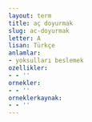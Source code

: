 ```yaml
---
layout: term
title: aç doyurmak
slug: ac-doyurmak
letter: A
lisan: Türkçe
anlamlar:
- yoksulları beslemek
ozellikler:
- - ''
ornekler:
- - ''
orneklerkaynak:
- - ''
---
```

